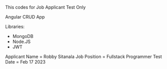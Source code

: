This codes for Job Applicant Test Only

Angular CRUD App 

Libraries:
- MongoDB 
- Node.JS
- JWT

Applicant Name = Robby Sitanala
Job Position = Fullstack Programmer
Test Date = Feb 17 2023